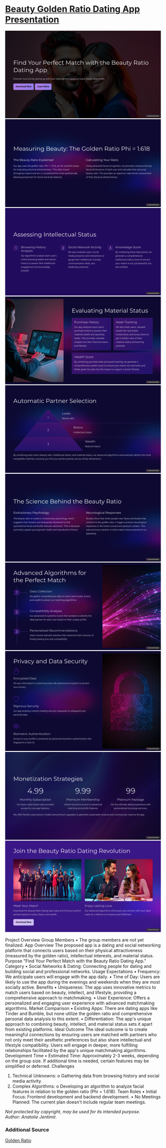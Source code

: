 # [  Beauty Golden Ratio Dating App Presentation  ](https://beauty-ratio-dating-brhueip.gamma.site/)

![](https://github.com/jentimanatol/Presentation/blob/bbbe51f16eded4511e7b5f6da63080d8b9c7dc78/Beauty_Ratio_Dating_App/Find-Your-Perfect-Match-with-the-Beauty-Ratio-Dating-App/1_FindYourPerfectMatchwiththeBeutyRatioDatingApp.png)
![](https://github.com/jentimanatol/Presentation/blob/d49f453b378188a4d8d7607e91be86d621d7793f/Beauty_Ratio_Dating_App/Find-Your-Perfect-Match-with-the-Beauty-Ratio-Dating-App/2_Measuring_Beauty_TheGolden%20RatioPhi1.618.png)
![](https://github.com/jentimanatol/Presentation/blob/d49f453b378188a4d8d7607e91be86d621d7793f/Beauty_Ratio_Dating_App/Find-Your-Perfect-Match-with-the-Beauty-Ratio-Dating-App/3_AssessingIntellectualStatus.png)
![](https://github.com/jentimanatol/Presentation/blob/d49f453b378188a4d8d7607e91be86d621d7793f/Beauty_Ratio_Dating_App/Find-Your-Perfect-Match-with-the-Beauty-Ratio-Dating-App/4_EvaluatingMaterialStatus.png)
![](https://github.com/jentimanatol/Presentation/blob/d49f453b378188a4d8d7607e91be86d621d7793f/Beauty_Ratio_Dating_App/Find-Your-Perfect-Match-with-the-Beauty-Ratio-Dating-App/5_AutomaticPartnerSelection.png)
![](https://github.com/jentimanatol/Presentation/blob/main/Beauty_Ratio_Dating_App/Find-Your-Perfect-Match-with-the-Beauty-Ratio-Dating-App/6_The%20ScienceBehindtheBeautyRatio.png)
![](https://github.com/jentimanatol/Presentation/blob/d49f453b378188a4d8d7607e91be86d621d7793f/Beauty_Ratio_Dating_App/Find-Your-Perfect-Match-with-the-Beauty-Ratio-Dating-App/7_AdvancedAlgorithmsforthePerfectMatch.png)
![](https://github.com/jentimanatol/Presentation/blob/d49f453b378188a4d8d7607e91be86d621d7793f/Beauty_Ratio_Dating_App/Find-Your-Perfect-Match-with-the-Beauty-Ratio-Dating-App/8_PrivacyandDataSecurity.png)
![](https://github.com/jentimanatol/Presentation/blob/d49f453b378188a4d8d7607e91be86d621d7793f/Beauty_Ratio_Dating_App/Find-Your-Perfect-Match-with-the-Beauty-Ratio-Dating-App/9_MonetizationStrategies.png)
![](https://github.com/jentimanatol/Presentation/blob/d49f453b378188a4d8d7607e91be86d621d7793f/Beauty_Ratio_Dating_App/Find-Your-Perfect-Match-with-the-Beauty-Ratio-Dating-App/10_JointheBeautyRatioDatingRevolution.png)





Project Overview
Group Members
•	The group members are not yet finalized.
App Overview
The proposed app is a dating and social networking platform that connects users based on their physical attractiveness (measured by the golden ratio), intellectual interests, and material status.
Purpose
"Find Your Perfect Match with the Beauty Ratio Dating App."
Category
•	Social Networks & Dating: Connecting people for dating and building social and professional networks.
Usage Expectations
•	Frequency: We anticipate users will engage with the app daily.
•	Time of Day: Users are likely to use the app during the evenings and weekends when they are most socially active.
Benefits
•	Uniqueness: The app uses innovative metrics to match users based on beauty, intellect, and lifestyle, providing a comprehensive approach to matchmaking.
•	User Experience: Offers a personalized and engaging user experience with advanced matchmaking algorithms.
Market Comparison
•	Existing Apps: There are dating apps like Tinder and Bumble, but none utilize the golden ratio and comprehensive personal data analysis to this extent.
•	Differentiation: The app's unique approach to combining beauty, intellect, and material status sets it apart from existing platforms.
Ideal Outcome
The ideal outcome is to create meaningful connections by ensuring users are matched with partners who not only meet their aesthetic preferences but also share intellectual and lifestyle compatibility. Users will engage in deeper, more fulfilling relationships facilitated by the app's unique matchmaking algorithms.
Development Time
•	Estimated Time: Approximately 2-3 weeks, depending on the group size. If additional time is needed, certain features may be simplified or deferred.
Challenges
1.	Technical Unknowns:
o	Gathering data from browsing history and social media activity.
2.	Complex Algorithms:
o	Developing an algorithm to analyze facial features in relation to the golden ratio (Phi = 1.618).
Team Roles
•	Initial Focus: Frontend development and backend development.
•	No Meetings Planned: The current plan doesn't include regular team meetings.







_Not protected by copyright, may be used for its intended purpose._  
_Author: Anatolie Jentimir._

### Additional Source

[ Golden Ratio ](https://en.wikipedia.org/wiki/Golden_ratio)